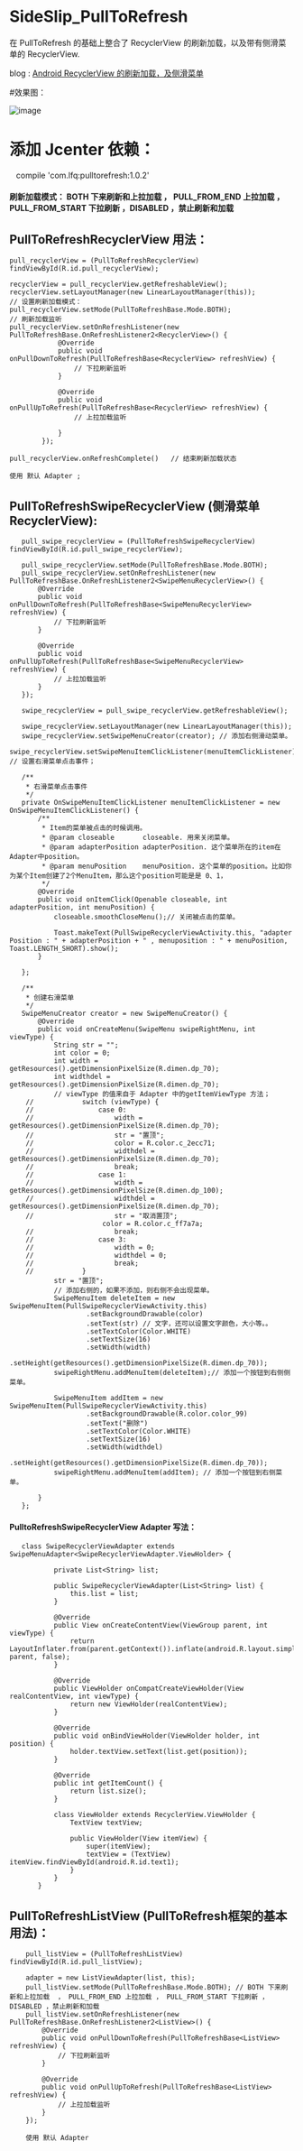 # SideSlip_PullToRefresh
在 PullToRefresh 的基础上整合了 RecyclerView 的刷新加载，以及带有侧滑菜单的 RecyclerView.

blog : [Android RecyclerView 的刷新加载，及侧滑菜单](http://blog.csdn.net/lv_fq/article/details/53371871)

#效果图：

![image](http://img.blog.csdn.net/20161127232241473)
 


# 添加 Jcenter 依赖：
    compile 'com.lfq:pulltorefresh:1.0.2'


#### 刷新加载模式： BOTH 下来刷新和上拉加载  ， PULL_FROM_END 上拉加载 ， PULL_FROM_START 下拉刷新 ，DISABLED ，禁止刷新和加载

## PullToRefreshRecyclerView 用法：

    pull_recyclerView = (PullToRefreshRecyclerView) findViewById(R.id.pull_recyclerView);
    
    recyclerView = pull_recyclerView.getRefreshableView();
    recyclerView.setLayoutManager(new LinearLayoutManager(this));
    // 设置刷新加载模式：
    pull_recyclerView.setMode(PullToRefreshBase.Mode.BOTH);
    // 刷新加载监听
    pull_recyclerView.setOnRefreshListener(new PullToRefreshBase.OnRefreshListener2<RecyclerView>() {
                @Override
                public void onPullDownToRefresh(PullToRefreshBase<RecyclerView> refreshView) {
                    // 下拉刷新监听
                }
    
                @Override
                public void onPullUpToRefresh(PullToRefreshBase<RecyclerView> refreshView) {
                    // 上拉加载监听
                   
                }
            });
            
    pull_recyclerView.onRefreshComplete()   // 结束刷新加载状态
    
    使用 默认 Adapter ;
    
## PullToRefreshSwipeRecyclerView (侧滑菜单 RecyclerView):

       pull_swipe_recyclerView = (PullToRefreshSwipeRecyclerView) findViewById(R.id.pull_swipe_recyclerView);
       
       pull_swipe_recyclerView.setMode(PullToRefreshBase.Mode.BOTH);
       pull_swipe_recyclerView.setOnRefreshListener(new PullToRefreshBase.OnRefreshListener2<SwipeMenuRecyclerView>() {
           @Override
           public void onPullDownToRefresh(PullToRefreshBase<SwipeMenuRecyclerView> refreshView) {
               // 下拉刷新监听
           }

           @Override
           public void onPullUpToRefresh(PullToRefreshBase<SwipeMenuRecyclerView> refreshView) {
               // 上拉加载监听
           }
       });

       swipe_recyclerView = pull_swipe_recyclerView.getRefreshableView();

       swipe_recyclerView.setLayoutManager(new LinearLayoutManager(this));
       swipe_recyclerView.setSwipeMenuCreator(creator); // 添加右侧滑动菜单。
       swipe_recyclerView.setSwipeMenuItemClickListener(menuItemClickListener); // 设置右滑菜单点击事件；
       
       /**
        * 右滑菜单点击事件
        */
       private OnSwipeMenuItemClickListener menuItemClickListener = new OnSwipeMenuItemClickListener() {
           /**
            * Item的菜单被点击的时候调用。
            * @param closeable       closeable. 用来关闭菜单。
            * @param adapterPosition adapterPosition. 这个菜单所在的item在Adapter中position。
            * @param menuPosition    menuPosition. 这个菜单的position。比如你为某个Item创建了2个MenuItem，那么这个position可能是是 0、1，
            */
           @Override
           public void onItemClick(Openable closeable, int adapterPosition, int menuPosition) {
               closeable.smoothCloseMenu();// 关闭被点击的菜单。
   
               Toast.makeText(PullSwipeRecyclerViewActivity.this, "adapter Position : " + adapterPosition + " , menuposition : " + menuPosition, Toast.LENGTH_SHORT).show();
           }
   
       };
   
       /**
        * 创建右滑菜单
        */
       SwipeMenuCreator creator = new SwipeMenuCreator() {
           @Override
           public void onCreateMenu(SwipeMenu swipeRightMenu, int viewType) {
               String str = "";
               int color = 0;
               int width = getResources().getDimensionPixelSize(R.dimen.dp_70);
               int widthdel = getResources().getDimensionPixelSize(R.dimen.dp_70);
               // viewType 的值来自于 Adapter 中的getItemViewType 方法；
        //            switch (viewType) {
        //                case 0:
        //                    width = getResources().getDimensionPixelSize(R.dimen.dp_70);
        //                    str = "置顶";
        //                    color = R.color.c_2ecc71;
        //                    widthdel = getResources().getDimensionPixelSize(R.dimen.dp_70);
        //                    break;
        //                case 1:
        //                    width = getResources().getDimensionPixelSize(R.dimen.dp_100);
        //                    widthdel = getResources().getDimensionPixelSize(R.dimen.dp_70);
        //                    str = "取消置顶";
                           color = R.color.c_ff7a7a;
        //                    break;
        //                case 3:
        //                    width = 0;
        //                    widthdel = 0;
        //                    break;
        //            }
               str = "置顶";
               // 添加右侧的，如果不添加，则右侧不会出现菜单。
               SwipeMenuItem deleteItem = new SwipeMenuItem(PullSwipeRecyclerViewActivity.this)
                       .setBackgroundDrawable(color)
                       .setText(str) // 文字，还可以设置文字颜色，大小等。。
                       .setTextColor(Color.WHITE)
                       .setTextSize(16)
                       .setWidth(width)
                       .setHeight(getResources().getDimensionPixelSize(R.dimen.dp_70));
               swipeRightMenu.addMenuItem(deleteItem);// 添加一个按钮到右侧侧菜单。
   
               SwipeMenuItem addItem = new SwipeMenuItem(PullSwipeRecyclerViewActivity.this)
                       .setBackgroundDrawable(R.color.color_99)
                       .setText("删除")
                       .setTextColor(Color.WHITE)
                       .setTextSize(16)
                       .setWidth(widthdel)
                       .setHeight(getResources().getDimensionPixelSize(R.dimen.dp_70));
               swipeRightMenu.addMenuItem(addItem); // 添加一个按钮到右侧菜单。
   
           }
       };
#### PulltoRefreshSwipeRecyclerView Adapter 写法：

       class SwipeRecyclerViewAdapter extends SwipeMenuAdapter<SwipeRecyclerViewAdapter.ViewHolder> {
       
               private List<String> list;
       
               public SwipeRecyclerViewAdapter(List<String> list) {
                   this.list = list;
               }
       
               @Override
               public View onCreateContentView(ViewGroup parent, int viewType) {
                   return LayoutInflater.from(parent.getContext()).inflate(android.R.layout.simple_list_item_1, parent, false);
               }
       
               @Override
               public ViewHolder onCompatCreateViewHolder(View realContentView, int viewType) {
                   return new ViewHolder(realContentView);
               }
       
               @Override
               public void onBindViewHolder(ViewHolder holder, int position) {
                   holder.textView.setText(list.get(position));
               }
       
               @Override
               public int getItemCount() {
                   return list.size();
               }
       
               class ViewHolder extends RecyclerView.ViewHolder {
                   TextView textView;
       
                   public ViewHolder(View itemView) {
                       super(itemView);
                       textView = (TextView) itemView.findViewById(android.R.id.text1);
                   }
               }
           }

## PullToRefreshListView (PullToRefresh框架的基本用法)：

        pull_listView = (PullToRefreshListView) findViewById(R.id.pull_listView);

        adapter = new ListViewAdapter(list, this);
        pull_listView.setMode(PullToRefreshBase.Mode.BOTH); // BOTH 下来刷新和上拉加载  ， PULL_FROM_END 上拉加载 ， PULL_FROM_START 下拉刷新 ，DISABLED ，禁止刷新和加载
        pull_listView.setOnRefreshListener(new PullToRefreshBase.OnRefreshListener2<ListView>() {
            @Override
            public void onPullDownToRefresh(PullToRefreshBase<ListView> refreshView) {
                // 下拉刷新监听
            }

            @Override
            public void onPullUpToRefresh(PullToRefreshBase<ListView> refreshView) {
                // 上拉加载监听
            }
        });
        
        使用 默认 Adapter 
